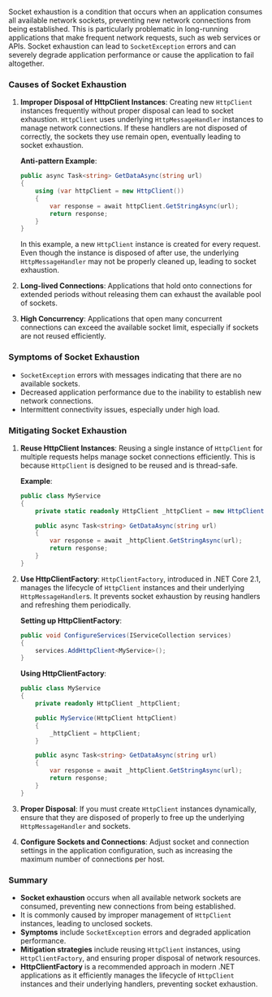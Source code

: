 Socket exhaustion is a condition that occurs when an application consumes all available network sockets, preventing new network connections from being established. This is particularly problematic in long-running applications that make frequent network requests, such as web services or APIs. Socket exhaustion can lead to `SocketException` errors and can severely degrade application performance or cause the application to fail altogether.

### Causes of Socket Exhaustion

1. **Improper Disposal of HttpClient Instances**: 
   Creating new `HttpClient` instances frequently without proper disposal can lead to socket exhaustion. `HttpClient` uses underlying `HttpMessageHandler` instances to manage network connections. If these handlers are not disposed of correctly, the sockets they use remain open, eventually leading to socket exhaustion.

   **Anti-pattern Example**:
   ```csharp
   public async Task<string> GetDataAsync(string url)
   {
       using (var httpClient = new HttpClient())
       {
           var response = await httpClient.GetStringAsync(url);
           return response;
       }
   }
   ```
   In this example, a new `HttpClient` instance is created for every request. Even though the instance is disposed of after use, the underlying `HttpMessageHandler` may not be properly cleaned up, leading to socket exhaustion.

2. **Long-lived Connections**: 
   Applications that hold onto connections for extended periods without releasing them can exhaust the available pool of sockets.

3. **High Concurrency**: 
   Applications that open many concurrent connections can exceed the available socket limit, especially if sockets are not reused efficiently.

### Symptoms of Socket Exhaustion

- `SocketException` errors with messages indicating that there are no available sockets.
- Decreased application performance due to the inability to establish new network connections.
- Intermittent connectivity issues, especially under high load.

### Mitigating Socket Exhaustion

1. **Reuse HttpClient Instances**:
   Reusing a single instance of `HttpClient` for multiple requests helps manage socket connections efficiently. This is because `HttpClient` is designed to be reused and is thread-safe.

   **Example**:
   ```csharp
   public class MyService
   {
       private static readonly HttpClient _httpClient = new HttpClient();

       public async Task<string> GetDataAsync(string url)
       {
           var response = await _httpClient.GetStringAsync(url);
           return response;
       }
   }
   ```

2. **Use HttpClientFactory**:
   `HttpClientFactory`, introduced in .NET Core 2.1, manages the lifecycle of `HttpClient` instances and their underlying `HttpMessageHandler`s. It prevents socket exhaustion by reusing handlers and refreshing them periodically.

   **Setting up HttpClientFactory**:
   ```csharp
   public void ConfigureServices(IServiceCollection services)
   {
       services.AddHttpClient<MyService>();
   }
   ```

   **Using HttpClientFactory**:
   ```csharp
   public class MyService
   {
       private readonly HttpClient _httpClient;

       public MyService(HttpClient httpClient)
       {
           _httpClient = httpClient;
       }

       public async Task<string> GetDataAsync(string url)
       {
           var response = await _httpClient.GetStringAsync(url);
           return response;
       }
   }
   ```

3. **Proper Disposal**:
   If you must create `HttpClient` instances dynamically, ensure that they are disposed of properly to free up the underlying `HttpMessageHandler` and sockets.

4. **Configure Sockets and Connections**:
   Adjust socket and connection settings in the application configuration, such as increasing the maximum number of connections per host.

### Summary

- **Socket exhaustion** occurs when all available network sockets are consumed, preventing new connections from being established.
- It is commonly caused by improper management of `HttpClient` instances, leading to unclosed sockets.
- **Symptoms** include `SocketException` errors and degraded application performance.
- **Mitigation strategies** include reusing `HttpClient` instances, using `HttpClientFactory`, and ensuring proper disposal of network resources.
- **HttpClientFactory** is a recommended approach in modern .NET applications as it efficiently manages the lifecycle of `HttpClient` instances and their underlying handlers, preventing socket exhaustion.